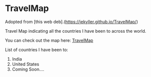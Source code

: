 # TravelMap
Adopted from [this web deb].(https://jekyller.github.io/TravelMap/) 

Travel Map indicating all the countries I have been to across the world. 

You can check out the map here: [TravelMap](https://www.gupta-harsh.com/map/)

List of countries I have been to:

 1. India
 2. United States
 3. Coming Soon....



